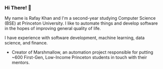 ### Hi There! 👋

My name is Rafay Khan and I'm a second-year studying Computer Science (BSE) at Princeton University. I like to automate things and develop software in the hopes of improving general quality of life.

I have experience with software development, machine learning, data science, and finance.

- Creator of Marshmallow, an automation project responsible for putting ~600 First-Gen, Low-Income Princeton students in touch with their mentors.
